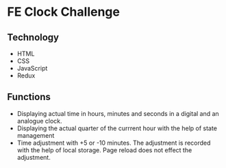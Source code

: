 # FE Clock Challenge

## Technology
- HTML
- CSS
- JavaScript
- Redux

## Functions
- Displaying actual time in hours, minutes and seconds in a digital and an analogue clock.
- Displaying the actual quarter of the currrent hour with the help of state management
- Time adjustment with +5 or -10 minutes. The adjustment is recorded with the help of local storage. Page reload does not effect the adjustment.
